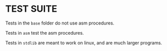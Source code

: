 # TEST SUITE

Tests in the `base` folder do not use asm procedures.

Tests in `asm` test the asm procedures.

Tests in `stdlib` are meant to work on linux,
and are much larger programs.
